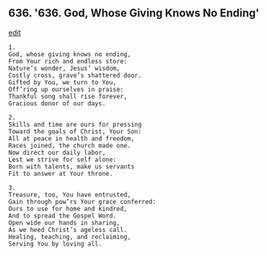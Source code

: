 
## 636.  '636. God, Whose Giving Knows No Ending'
[edit](https://docs.google.com/document/d/1xoZbgIQJEY2_UpoLPjKczvs2q9DPHxsY/edit?mode=html)






    1.
    God, whose giving knows no ending,
    From Your rich and endless store:
    Nature’s wonder, Jesus’ wisdom,
    Costly cross, grave’s shattered door.
    Gifted by You, we turn to You,
    Off’ring up ourselves in praise:
    Thankful song shall rise forever,
    Gracious donor of our days.

    2.
    Skills and time are ours for pressing
    Toward the goals of Christ, Your Son:
    All at peace in health and freedom,
    Races joined, the church made one.
    Now direct our daily labor,
    Lest we strive for self alone:
    Born with talents, make us servants
    Fit to answer at Your throne.

    3.
    Treasure, too, You have entrusted,
    Gain through pow’rs Your grace conferred:
    Ours to use for home and kindred,
    And to spread the Gospel Word.
    Open wide our hands in sharing,
    As we heed Christ’s ageless call.
    Healing, teaching, and reclaiming,
    Serving You by loving all.
